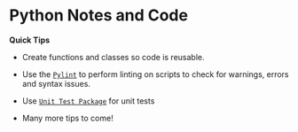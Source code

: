 # Python Notes and Code

**Quick Tips**
* Create functions and classes so code is reusable.

* Use the [`Pylint`](https://www.pylint.org/) to perform linting on scripts to check for warnings, errors and syntax issues.

* Use [`Unit Test Package`](https://docs.python.org/3/library/unittest.html) for unit tests

* Many more tips to come!


